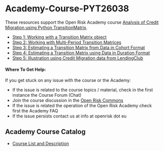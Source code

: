 # Academy-Course-PYT26038

These resources support the Open Risk Academy course [Analysis of Credit Migration using Python TransitionMatrix](https://www.openriskacademy.com/enrol/index.php?id=38).

- [Step 1: Working with a Transition Matrix object](step1.py)
- [Step 2: Working with Multi-Period Transition Matrices](step2.py)
- [Step 3: Estimating a Transition Matrix from Data in Cohort Format](step3.py)
- [Step 4: Estimating a Transition Matrix using Data in Duration Format](step4.py)
- [Step 5: Illustration using Credit Migration data from LendingClub](step5.py)

#### Where To Get Help:

If you get stuck on any issue with the course or the Academy:

- If the issue is related to the course topics / material, check in the first instance the Course Forum (Chat)
- Join the course discussion in the [Open Risk Commons](https://www.openriskcommons.org/t/analysis-of-credit-migration-using-python-transitionmatrix/74)
- If the issue is related the operation of the Open Risk Academy check first the Academy FAQ
- If the issue persists contact us at info at openrisk dot eu

## Academy Course Catalog

* [Course List and Description](https://www.openriskmanagement.com/academy-courses/)

